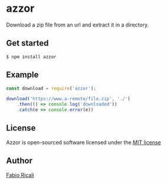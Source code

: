 # azzor
Download a zip file from an url and extract it in a directory.

## Get started
```
$ npm install azzor
```

## Example
```js
const download = require('azzor');

download('https://www.a-remote/file.zip', './')
    .then(() => console.log('downloaded'))
    .catch(e => console.error(e))
```

## License
Azzor is open-sourced software licensed under the <a target="_blank" href="http://opensource.org/licenses/MIT">MIT license</a>

## Author
<a target="_blank" href="http://rica.li">Fabio Ricali</a>